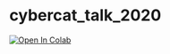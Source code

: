 # cybercat_talk_2020

[![Open In Colab](https://colab.research.google.com/assets/colab-badge.svg)](https://colab.research.google.com/github/philzook58/cybercat_talk_2020/blob/main/talk.ipynb)
